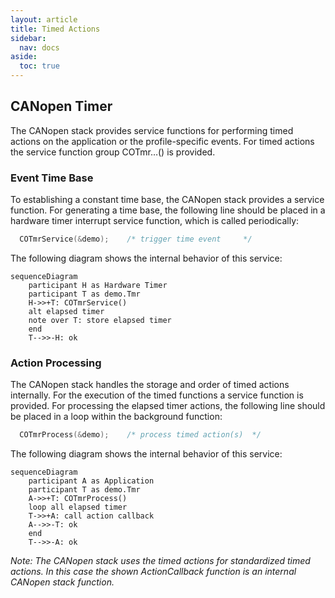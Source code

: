 ```yaml
---
layout: article
title: Timed Actions
sidebar:
  nav: docs
aside:
  toc: true
---
```


## CANopen Timer

The CANopen stack provides service functions for performing timed actions on the application or the profile-specific events. For timed actions the service function group COTmr…() is provided.


### Event Time Base

To establishing a constant time base, the CANopen stack provides a service function. For generating a time base, the following line should be placed in a hardware timer interrupt service function, which is called periodically:

```c
  COTmrService(&demo);    /* trigger time event     */
```

The following diagram shows the internal behavior of this service:

```mermaid
sequenceDiagram
    participant H as Hardware Timer
    participant T as demo.Tmr
    H->>+T: COTmrService()
    alt elapsed timer
    note over T: store elapsed timer
    end
    T-->>-H: ok
```


### Action Processing

The CANopen stack handles the storage and order of timed actions internally. For the execution of the timed functions a service function is provided.
For processing the elapsed timer actions, the following line should be placed in a loop within the background function:

```c
  COTmrProcess(&demo);    /* process timed action(s)  */
```

The following diagram shows the internal behavior of this service:

```mermaid
sequenceDiagram
    participant A as Application
    participant T as demo.Tmr
    A->>+T: COTmrProcess()
    loop all elapsed timer
    T->>+A: call action callback
    A-->>-T: ok
    end
    T-->>-A: ok
```

*Note: The CANopen stack uses the timed actions for standardized timed actions. In this case the shown ActionCallback function is an internal CANopen stack function.*
